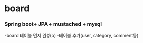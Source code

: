 # board

### Spring boot+ JPA + mustached + mysql

-board 테이블 먼저 완성(o)
-테이블 추가(user, category, comment등)

